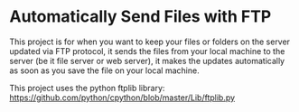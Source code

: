 # Automatically Send Files with FTP
 This project is for when you want to keep your files or folders on the server updated via FTP protocol, it sends the files from your local machine to the server (be it file server or web server), it makes the updates automatically as soon as you save the file on your local machine.

This project uses the python ftplib library:
https://github.com/python/cpython/blob/master/Lib/ftplib.py
